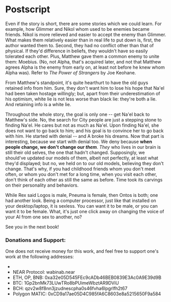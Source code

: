# Postscript

Even if the story is short, there are some stories which we could learn. For example, how Glimmer and Nikol whom used to be enemies became friends. Nikol is more relieved and easier to accept the enemy than Glimmer. What makes them relatively easier than in real life to put down is, first, the author wanted them to. Second, they had no conflict other than that of physical. If they'd difference in beliefs, they wouldn't have so easily tolerated each other. Plus, Matthew gave them a common enemy to unite them: Moebius. (No, not Alpha, that's acquired later, and not that Matthew agrees Alpha is the enemy from early on, at least not before he knew whom Alpha was). Refer to _The Power of Strangers_ by Joe Keohane. 

From Matthew's standpoint, it's quite hearthurt to have the old guys retained info from him. Sure, they don't want him to lose his hope that Na'el had been taken hostage willingly; but, apart from their underestimation of his optimism, white lie is not less worse than black lie: they're both a lie. And retaining info is a white lie. 

Throughout the whole story, the goal is only one -- get Na'el back to Matthew's side. No, the search for City people are just a stepping stone to finding Na'el. He cares but not as much as Na'el. Upon finding Na'el, she does not want to go back to him; and his goal is to convince her to go back with him. He started with denial -- and A broke his dreams. Now that part is interesting, because _we_ start with denial too. We deny because **when people change, we don't change our _them_**. _They_ who lives in our brain is still their old selves, the one that hadn't changed. Supposingly, we should've updated our models of them, albeit not perfectly, at least what they'd displayed; but no, we held on to our old models, believing they don't change. That's why, if you had childhood friends whom you don't meet often, or whom you don't met for a long time, when you visit each other, don't think of each other as still the same as before. Time took its carvings on their personality and behaviors. 

While Rex said Logos is male, Pneuma is female, then Ontos is both; one had another look. Being a computer processor, just like that installed on your desktop/laptop, it is sexless. You can want it to be male, or you can want it to be female. What, it's just one click away on changing the voice of your AI from one sex to another, no?  

See you in the next book! 

### Donations and Support:
One does not receive money for this work, and feel free to support one's work at the following addresses:

<!-- - [Buy me a coffee.](https://buymeacoffee.com/wabinab) -->
- <script type="text/javascript" src="https://cdnjs.buymeacoffee.com/1.0.0/button.prod.min.js" data-name="bmc-button" data-slug="wabinab" data-color="#FAFAFA" data-emoji=""  data-font="Cookie" data-text="Make a donation!" data-outline-color="#000000" data-font-color="#000000" data-coffee-color="#ffffff" ></script>
- NEAR Protocol: wabinab.near
- ETH, OP, BNB: 0xa32e05D545FEc9cADb46BEB0839E3Ac0A9E39d9B
- BTC: 1Gp2bnMk73LUwTRo8bPUimeWbztAR9DViU
- BCH: qzv2w8f8nn3jzudnescpha0s46fvha6lpgrlfh2t67
- Polygon MATIC: 0xCD9a17ae05D4C985fA6C8603e8a5215650F9a584
